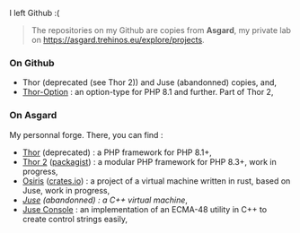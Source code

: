 I left Github :(

> The repositories on my Github are copies from **Asgard**, my private lab on https://asgard.trehinos.eu/explore/projects.

### On Github
 - Thor (deprecated (see Thor 2)) and Juse (abandonned) copies, and,
 - [Thor-Option](https://github.com/Trehinos/thor-option) : an option-type for PHP 8.1 and further. Part of Thor 2,

### On Asgard
My personnal forge. There, you can find :
 - [Thor](https://asgard.trehinos.eu/Trehinos/Thor) (deprecated) : a PHP framework for PHP 8.1+,
 - [Thor 2](https://asgard.trehinos.eu/thor2) ([packagist](https://packagist.org/users/Trehinos/packages/)) : a modular PHP framework for PHP 8.3+, work in progress,
 - [Osiris](https://asgard.trehinos.eu/osiris) ([crates.io](https://crates.io/users/Trehinos)) : a project of a virtual machine written in rust, based on Juse, work in progress,
 - _[Juse](https://asgard.trehinos.eu/Trehinos/Juse) (abandonned) : a C++ virtual machine_,
 - [Juse Console](https://asgard.trehinos.eu/Trehinos/juse_console) : an implementation of an ECMA-48 utility in C++ to create control strings easily,
